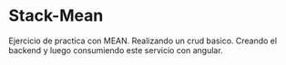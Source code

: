 # Stack-Mean
Ejercicio de practica con MEAN.
Realizando un crud basico. Creando el backend y luego consumiendo este servicio con angular.
